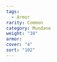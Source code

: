 ```yaml
---  
tags:  
  - Armor  
rarity: Common  
category: Mundane  
weight: "10"  
armor:   
cover: "4"  
sort: "102"  
---  
```

